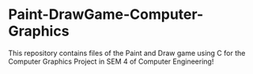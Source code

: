 # Paint-DrawGame-Computer-Graphics
This repository contains files of the Paint and Draw game using C for the Computer Graphics Project in SEM 4 of Computer Engineering!

